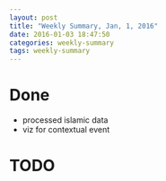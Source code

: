 ```yaml
---
layout: post
title: "Weekly Summary, Jan, 1, 2016"
date: 2016-01-03 18:47:50
categories: weekly-summary
tags: weekly-summary
---
```



# Done

- processed islamic data
- viz for contextual event

# TODO

